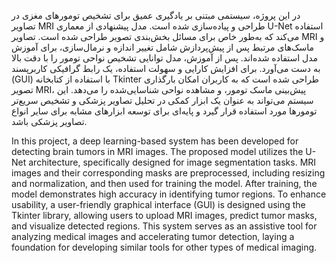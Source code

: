 در این پروژه، سیستمی مبتنی بر یادگیری عمیق برای تشخیص تومورهای مغزی در تصاویر MRI طراحی و پیاده‌سازی شده است. مدل پیشنهادی از معماری U-Net استفاده می‌کند که به‌طور خاص برای مسائل بخش‌بندی تصویر طراحی شده است. تصاویر MRI و ماسک‌های مرتبط پس از پیش‌پردازش شامل تغییر اندازه و نرمال‌سازی، برای آموزش مدل استفاده شده‌اند.
پس از آموزش، مدل توانایی تشخیص نواحی تومور را با دقت بالا به دست می‌آورد. برای افزایش کارایی و سهولت استفاده، یک رابط گرافیکی کاربرپسند (GUI) با استفاده از کتابخانه Tkinter طراحی شده است که به کاربران امکان بارگذاری تصویر MRI، پیش‌بینی ماسک تومور، و مشاهده نواحی شناسایی‌شده را می‌دهد.
این سیستم می‌تواند به عنوان یک ابزار کمکی در تحلیل تصاویر پزشکی و تشخیص سریع‌تر تومورها مورد استفاده قرار گیرد و پایه‌ای برای توسعه ابزارهای مشابه برای سایر انواع تصاویر پزشکی باشد.


In this project, a deep learning-based system has been developed for detecting brain tumors in MRI images. The proposed model utilizes the U-Net architecture, specifically designed for image segmentation tasks. MRI images and their corresponding masks are preprocessed, including resizing and normalization, and then used for training the model.
After training, the model demonstrates high accuracy in identifying tumor regions. To enhance usability, a user-friendly graphical interface (GUI) is designed using the Tkinter library, allowing users to upload MRI images, predict tumor masks, and visualize detected regions.
This system serves as an assistive tool for analyzing medical images and accelerating tumor detection, laying a foundation for developing similar tools for other types of medical imaging.
